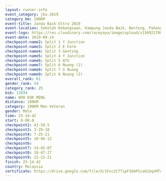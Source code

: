 ```yaml
---
layout: runner-info 
event_category: jbu-2019 
category_km: 100KM 
event-title: Janda Baik Ultra 2019  
event-location: Sekolah Kebangsaan, Kampung Janda Baik, Bentong, Pahang, Malaysia 
event-logo: https://res.cloudinary.com/raceyaya/image/upload/v1569217009/logo/janda-baik_vch1pc.jpg 
event-date: 2019-09-14 
checkpoint-name2: Split 1 Y Junction 
checkpoint-name3: Split 2 E Farm 
checkpoint-name4: Split 3 Genting 
checkpoint-name5: Split 4 Y Junction 
checkpoint-name6: Split 5 ATV 
checkpoint-name7: Split 6 Nuang (1) 
checkpoint-name8: Split 7 G Nuang 
checkpoint-name9: Split 8 Nuang (2) 
overall_rank: 61
gender_rank: 54
category_rank: 25
bib: 12034
name: WOO KOK MENG
distance: 100KM
category: 100KM Men Veteran
gender: Male
time: 25-14-42
start: 0-00.0
checkpoint2: 43-58.5
checkpoint3: 3-29-18
checkpoint4: 7-25-21
checkpoint5: 10-46-12
checkpoint6: 
checkpoint7: 14-45-07
checkpoint8: 18-47-27
checkpoint9: 22-22-21
finish: 25-14-42
country: Malaysia
certificate: https://drive.google.com/file/d/1Fnc2CfTipFI6APSiaUibqxMTu6GEMSbC/view?usp=sharing
---
```

